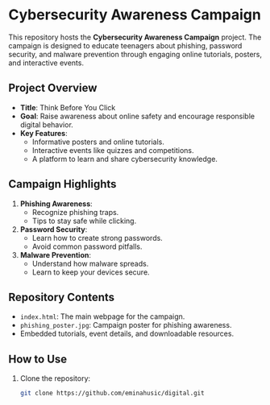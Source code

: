 # Cybersecurity Awareness Campaign

This repository hosts the **Cybersecurity Awareness Campaign** project. The campaign is designed to educate teenagers about phishing, password security, and malware prevention through engaging online tutorials, posters, and interactive events.

## Project Overview

- **Title**: Think Before You Click
- **Goal**: Raise awareness about online safety and encourage responsible digital behavior.
- **Key Features**:
  - Informative posters and online tutorials.
  - Interactive events like quizzes and competitions.
  - A platform to learn and share cybersecurity knowledge.

## Campaign Highlights

1. **Phishing Awareness**:
   - Recognize phishing traps.
   - Tips to stay safe while clicking.
2. **Password Security**:
   - Learn how to create strong passwords.
   - Avoid common password pitfalls.
3. **Malware Prevention**:
   - Understand how malware spreads.
   - Learn to keep your devices secure.

## Repository Contents

- `index.html`: The main webpage for the campaign.
- `phishing_poster.jpg`: Campaign poster for phishing awareness.
- Embedded tutorials, event details, and downloadable resources.

## How to Use

1. Clone the repository:
   ```bash
   git clone https://github.com/eminahusic/digital.git
   ```
